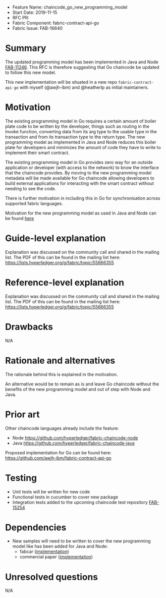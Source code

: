 - Feature Name: chaincode_go_new_programming_model
- Start Date: 2019-11-15
- RFC PR:
- Fabric Component: fabric-contract-api-go
- Fabric Issue: FAB-16640

# Summary
[summary]: #summary

The updated programming model has been implemented in Java and Node [FAB-11246](https://jira.hyperledger.org/browse/FAB-11246). This RFC is therefore suggesting that Go chaincode be updated to follow this new model.

This new implementation will be situated in a new repo `fabric-contract-api-go` with myself (@awjh-ibm) and @heatherlp as initial maintainers.

# Motivation
[motivation]: #motivation

The existing programming model in Go requires a certain amount of boiler plate code to be written by the developer, things such as routing in the Invoke function, converting data from its arg type to the usable type in the transaction and from its transaction type to the return type. The new programming model as implemented in Java and Node reduces this boiler plate for developers and minimizes the amount of code they have to write to implement their smart contract. 

The existing programming model in Go provides zero way for an outside application or developer (with access to the network) to know the interface that the chaincode provides. By moving to the new programming model metadata will be made available for Go chaincode allowing developers to build external applications for interacting with the smart contract without needing to see the code.

There is further motivation in including this in Go for synchronisation across supported fabric languages.

Motivation for the new programming model as used in Java and Node can be found [here](https://docs.google.com/document/d/1_np3fnT_OludRGcF3PbubDooNsH8J-_G7UaWhk8a_cU/edit?usp=sharing)

# Guide-level explanation
[guide-level-explanation]: #guide-level-explanation

Explanation was discussed on the community call and shared in the mailing list. The PDF of this can be found in the mailing list here: https://lists.hyperledger.org/g/fabric/topic/55666355

# Reference-level explanation
[reference-level-explanation]: #reference-level-explanation

Explanation was discussed on the community call and shared in the mailing list. The PDF of this can be found in the mailing list here: https://lists.hyperledger.org/g/fabric/topic/55666355

# Drawbacks
[drawbacks]: #drawbacks
N/A

# Rationale and alternatives
[alternatives]: #alternatives

The rationale behind this is explained in the motivation.

An alternative would be to remain as is and leave Go chaincode without the benefits of the new programming model and out of step with Node and Java.

# Prior art
[prior-art]: #prior-art

Other chaincode languages already include the feature:
- Node https://github.com/hyperledger/fabric-chaincode-node
- Java https://github.com/hyperledger/fabric-chaincode-java

Proposed implementation for Go can be found here:
https://github.com/awjh-ibm/fabric-contract-api-go

# Testing
[testing]: #testing

- Unit tests will be written for new code
- Functional tests in cucumber to cover new package
- Integration tests added to the upcoming chaincode test repository [FAB-15254](https://jira.hyperledger.org/browse/FAB-15254)

# Dependencies
[dependencies]: #dependencies

- New samples will need to be written to cover the new programming model like has been added for Java and Node:
    - fabcar ([implementation](https://github.com/awjh-ibm/fabric-samples/tree/fabcar-go/chaincode/fabcar/go))
    - commercial paper ([implementation](https://github.com/awjh-ibm/fabric-samples/tree/commercial-paper/commercial-paper))

# Unresolved questions
[unresolved]: #unresolved-questions
N/A